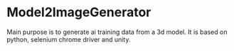 # Model2ImageGenerator
Main purpose is to generate ai training data from a 3d model. It is based on python, selenium chrome driver and unity.
